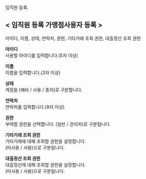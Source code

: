 임직원 등록.

## < 임직원 등록 가맹점사용자 등록 >
아이디, 이름, 상태, 연락처, 권한, 기타거래 조회 권한, 대출정산 조회 권한


**아이디**<br>
사용할 아이디를 입력합니다.(5자 이상)

**이름**<br>
이름을 입력합니다.(3자 이상)

**상태**<br>
계정을 (예비 / 사용 / 중지)로 구분합니다.

**연락처**<br>
연락처를 입력합니다.(9자 이상)

**권한**<br>
부여할 권한을 선택합니다. (일반 / 관리자)로 구분됩니다.

**기타거래 조회 권한**<br>
기타거래에 대해 조회할 권한을 설정합니다.<br>(미사용 / 사용)으로 구분됩니다.

**대출정산 조회 권한**<br>
대출정산에 대해 조회할 권한을 설정합니다.<br>(미사용 / 사용)으로 구분됩니다.
